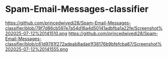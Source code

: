 ﻿# Spam-Email-Messages-classifier
https://github.com/princedwivedi28/Spam-Email-Messages-classifier/blob/78f7d86cb597e7a54d16a4d50141adbfba1a22fe/Screenshot%202025-07-12%20141510.png
https://github.com/princedwivedi28/Spam-Email-Messages-classifier/blob/c61d9781f272adeab8adae1f38176b9bfefcba87/Screenshot%202025-07-12%20141555.png
